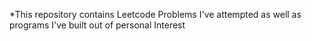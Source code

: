 *This repository contains Leetcode Problems I've attempted as well as 
programs I've built out of personal Interest 

